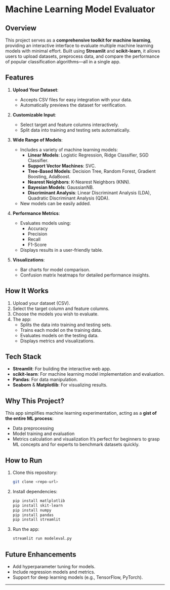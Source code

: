 # **Machine Learning Model Evaluator**

## **Overview**
This project serves as a **comprehensive toolkit for machine learning**, providing an interactive interface to evaluate multiple machine learning models with minimal effort. Built using **Streamlit** and **scikit-learn**, it allows users to upload datasets, preprocess data, and compare the performance of popular classification algorithms—all in a single app.

## **Features**
1. **Upload Your Dataset**:
   - Accepts CSV files for easy integration with your data.
   - Automatically previews the dataset for verification.

2. **Customizable Input**:
   - Select target and feature columns interactively.
   - Split data into training and testing sets automatically.

3. **Wide Range of Models**:
   - Includes a variety of machine learning models:
     - **Linear Models**: Logistic Regression, Ridge Classifier, SGD Classifier.
     - **Support Vector Machines**: SVC.
     - **Tree-Based Models**: Decision Tree, Random Forest, Gradient Boosting, AdaBoost.
     - **Nearest Neighbors**: K-Nearest Neighbors (KNN).
     - **Bayesian Models**: GaussianNB.
     - **Discriminant Analysis**: Linear Discriminant Analysis (LDA), Quadratic Discriminant Analysis (QDA).
   - New models can be easily added.

4. **Performance Metrics**:
   - Evaluates models using:
     - Accuracy
     - Precision
     - Recall
     - F1-Score
   - Displays results in a user-friendly table.

5. **Visualizations**:
   - Bar charts for model comparison.
   - Confusion matrix heatmaps for detailed performance insights.

## **How It Works**
1. Upload your dataset (CSV).
2. Select the target column and feature columns.
3. Choose the models you wish to evaluate.
4. The app:
   - Splits the data into training and testing sets.
   - Trains each model on the training data.
   - Evaluates models on the testing data.
   - Displays metrics and visualizations.

## **Tech Stack**
- **Streamlit**: For building the interactive web app.
- **scikit-learn**: For machine learning model implementation and evaluation.
- **Pandas**: For data manipulation.
- **Seaborn** & **Matplotlib**: For visualizing results.

## **Why This Project?**
This app simplifies machine learning experimentation, acting as a **gist of the entire ML process**:
- Data preprocessing
- Model training and evaluation
- Metrics calculation and visualization
It’s perfect for beginners to grasp ML concepts and for experts to benchmark datasets quickly.

## **How to Run**
1. Clone this repository:
   ```bash
   git clone <repo-url>
   ```
2. Install dependencies:
   ```bash
   pip install matlplotlib
   pip install skit-learn
   pip install numpy
   pip install pandas
   pip install streamlit
   ```
3. Run the app:
   ```bash
   streamlit run modeleval.py
   ```

## **Future Enhancements**
- Add hyperparameter tuning for models.
- Include regression models and metrics.
- Support for deep learning models (e.g., TensorFlow, PyTorch).

---

